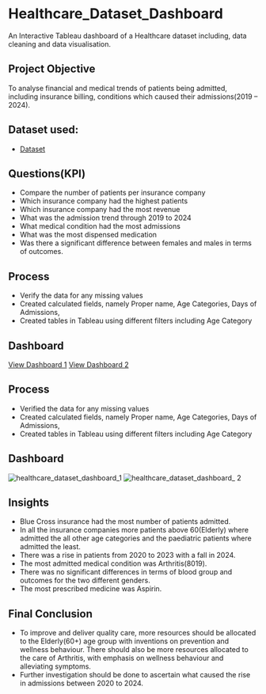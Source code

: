 # Healthcare_Dataset_Dashboard
An Interactive Tableau dashboard of a Healthcare dataset including, data cleaning and data visualisation.
## Project Objective
To analyse financial and medical trends of patients being admitted, including insurance billing, conditions which caused their admissions(2019 – 2024).
## Dataset used:
- <a href="https://github.com/FelixTMuseka/Healthcare_Dataset_Dashboard/blob/main/healthcare_dataset.csv">Dataset</a>
## Questions(KPI)
- Compare the number of patients per insurance company
- Which insurance company had the highest patients
- Which insurance company had the most revenue
- What was the admission trend through 2019 to 2024
- What medical condition had the most admissions
- What was the most dispensed medication
- Was there a significant difference between females and males in terms of outcomes.
## Process
- Verify the data for any missing values
- Created calculated fields, namely Proper name, Age Categories, Days of Admissions, 
- Created tables in Tableau using different filters including Age Category
## Dashboard
<a href="https://github.com/FelixTMuseka/Healthcare_Dataset_Dashboard/blob/main/healthcare_dataset_dashboard_1.png">View Dashboard 1</a>
<a href="https://github.com/FelixTMuseka/Healthcare_Dataset_Dashboard/blob/main/healthcare_dataset_dashboard_%202.jpg">View Dashboard 2</a>
## Process
- Verified the data for any missing values
- Created calculated fields, namely Proper name, Age Categories, Days of Admissions, 
- Created tables in Tableau using different filters including Age Category
## Dashboard
![healthcare_dataset_dashboard_1](https://github.com/user-attachments/assets/1c1d81b1-a0c7-427e-8873-14360dff3b33)
![healthcare_dataset_dashboard_ 2](https://github.com/user-attachments/assets/323b3612-d0be-406c-ad04-1e0d10f69457)
## Insights
- Blue Cross insurance had the most number of patients admitted.
- In all the insurance companies more patients above 60(Elderly) where admitted the all other age categories and the paediatric patients where admitted the least.
- There was a rise in patients from 2020 to 2023 with a fall in 2024.
- The most admitted medical condition was Arthritis(8019).
- There was no significant differences in terms of blood group and outcomes for the two different genders.
- The most prescribed medicine was Aspirin.


## Final Conclusion
- To improve and deliver quality care, more resources should be allocated to the Elderly(60+) age group with inventions on prevention and wellness behaviour. There should also be more resources allocated to the care of Arthritis, with emphasis on wellness behaviour and alleviating symptoms.
- Further investigation should be done to ascertain what caused the rise in admissions between 2020 to 2024.
  
